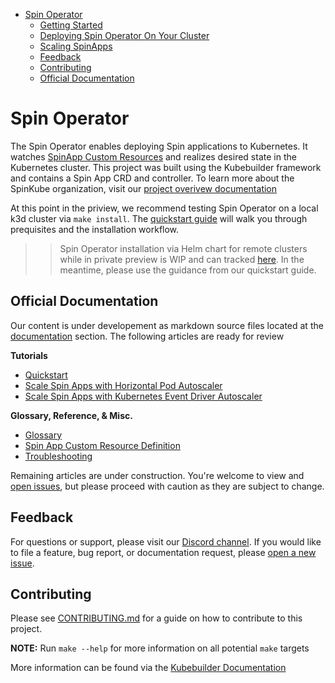 - [Spin Operator](#spin-operator)
  - [Getting Started](#getting-started)
  - [Deploying Spin Operator On Your Cluster](#deploying-spin-operator-on-your-cluster)
  - [Scaling SpinApps](#scaling-spinapps)
  - [Feedback](#feedback)
  - [Contributing](#contributing)
  - [Official Documentation](#official-documentation)

# Spin Operator

The Spin Operator enables deploying Spin applications to Kubernetes. It watches [SpinApp Custom Resources](./documentation/content/custom-resource-definition-reference.md) and realizes desired state in the Kubernetes cluster. This project was built using the Kubebuilder framework and contains a Spin App CRD and controller. To learn more about the SpinKube organization, visit our [project overivew documentation](./documentation/content/project-overview.md)

At this point in the priview, we recommend testing Spin Operator on a local k3d cluster via `make install`. The [quickstart guide]((./documentation/content/quickstart.md) ) will walk you through prequisites and the installation workflow. 

>> Spin Operator installation via Helm chart for remote clusters while in private preview is WIP and can tracked [here](https://github.com/spinkube/spin-operator/issues/54). In the meantime, please use the guidance from our quickstart guide.

## Official Documentation 

Our content is under developement as markdown source files located at the [documentation](./documentation/) section. The following articles are ready for review

**Tutorials**
* [Quickstart](./documentation/content/quickstart.md) 
* [Scale Spin Apps with Horizontal Pod Autoscaler](./documentation/content/scaling-spinapp-on-k8s-with-hpa.md)
* [Scale Spin Apps with Kubernetes Event Driver Autoscaler](./documentation/content/scaling-spinapp-on-k8s-with-keda.md)

**Glossary, Reference, & Misc.**
* [Glossary](./documentation/content/glossary-of-terms.md)
* [Spin App Custom Resource Definition](./documentation/content/custom-resource-definition-reference.md)
* [Troubleshooting](./documentation/content/troubleshooting.md)

Remaining articles are under construction. You're welcome to view and [open issues](https://github.com/spinkube/spin-operator/issues/new), but please proceed with caution as they are subject to change. 

## Feedback

For questions or support, please visit our [Discord channel](https://discord.com/channels/926888690310053918/1200012610196738208). If you would like to file a feature, bug report, or documentation request, please [open a new issue](https://github.com/spinkube/spin-operator/issues/new).

## Contributing

Please see [CONTRIBUTING.md](./CONTRIBUTING.md) for a guide on how to contribute to this project.

**NOTE:** Run `make --help` for more information on all potential `make` targets

More information can be found via the [Kubebuilder Documentation](https://book.kubebuilder.io/introduction.html)



